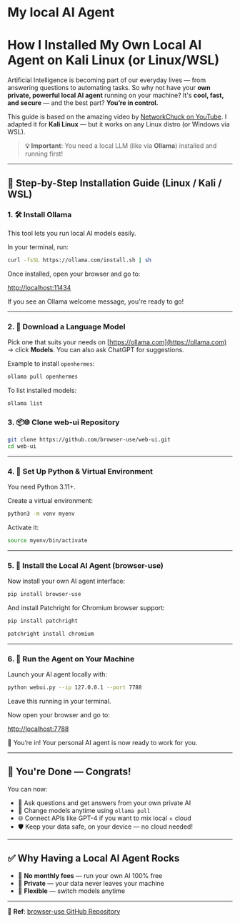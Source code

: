# My local AI Agent
# How I Installed My Own Local AI Agent on Kali Linux (or Linux/WSL)

Artificial Intelligence is becoming part of our everyday lives — from answering questions to automating tasks. So why not have your **own private, powerful local AI agent** running on your machine? It's **cool, fast, and secure** — and the best part? **You’re in control.**

This guide is based on the amazing video by [NetworkChuck on YouTube](https://www.youtube.com/watch?v=sxTNACldK3Y). I adapted it for **Kali Linux** — but it works on any Linux distro (or Windows via WSL).

> **💡 Important**: You need a local LLM (like via **Ollama**) installed and running first!

---

## 🚀 Step-by-Step Installation Guide (Linux / Kali / WSL)

### 1. 🛠️ Install Ollama

This tool lets you run local AI models easily.

In your terminal, run:

```bash
curl -fsSL https://ollama.com/install.sh | sh
```



Once installed, open your browser and go to:

[http://localhost:11434](http://localhost:11434)

If you see an Ollama welcome message, you're ready to go!

---

### 2. 🧩 Download a Language Model

Pick one that suits your needs on [https://ollama.com](https://ollama.com) → click **Models**. You can also ask ChatGPT for suggestions.

Example to install `openhermes`:

```bash
ollama pull openhermes
```



To list installed models:

```bash
ollama list
```
### 3. 📦🌐 Clone web-ui Repository

```bash
git clone https://github.com/browser-use/web-ui.git
cd web-ui
```


---

### 4. 🐍 Set Up Python & Virtual Environment

You need Python 3.11+.

Create a virtual environment:

```bash
python3 -m venv myenv
```

Activate it:

```bash
source myenv/bin/activate
```

---

### 5. 🤖 Install the Local AI Agent (browser-use)




Now install your own AI agent interface:

```bash
pip install browser-use
```

And install Patchright for Chromium browser support:

```bash
pip install patchright
```
```bash
patchright install chromium
```

---

### 6. 🔌 Run the Agent on Your Machine

Launch your AI agent locally with:

```bash
python webui.py --ip 127.0.0.1 --port 7788
```

Leave this running in your terminal.

Now open your browser and go to:

[http://localhost:7788](http://localhost:7788)

🎉 You’re in! Your personal AI agent is now ready to work for you.

---

## 🏁 You're Done — Congrats!

You can now:

- 🧠 Ask questions and get answers from your own private AI
- 🔁 Change models anytime using `ollama pull`
- 🌐 Connect APIs like GPT-4 if you want to mix local + cloud
- 🛡️ Keep your data safe, on your device — no cloud needed!

---

## ✅ Why Having a Local AI Agent Rocks

- 💸 **No monthly fees** — run your own AI 100% free
- 🔐 **Private** — your data never leaves your machine
- 🔄 **Flexible** — switch models anytime

---

📎 **Ref**: [browser-use GitHub Repository](https://github.com/)
